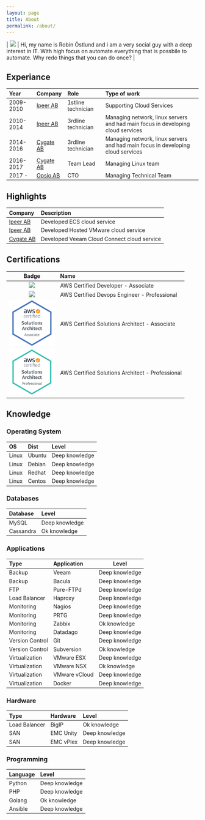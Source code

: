 ```yaml
---
layout: page
title: About
permalink: /about/
---
```


| <img src="/assets/img/me.jpg"> | Hi, my name is Robin Östlund and i am a very social guy with a deep interest in IT. With high focus on automate everything that is possbile to automate. Why redo things that you can do once? |

## Experiance

| Year | Company | Role | Type of work |
| :------------- | :-------------- | :-------------- | :-------------- |
| 2009-2010 | [Ipeer AB](https://www.ipeer.se)| 1stline technician | Supporting Cloud Services |
| 2010-2014 | [Ipeer AB](https://www.ipeer.se) | 3rdline technician | Managing network, linux servers and had main focus in developing cloud services |
| 2014-2016 | [Cygate AB](https://www.cygate.se) | 3rdline technician | Managing network, linux servers and had main focus in developing cloud services |
| 2016-2017 | [Cygate AB](https://www.cygate.se)| Team Lead | Managing Linux team |
| 2017 - | [Opsio AB](https://www.opsio.se) | CTO | Managing Technical Team |


## Highlights

| Company | Description |
| :------------- | :-------------- |
| [Ipeer AB](https://www.ipeer.se)| Developed ECS cloud service |
| [Ipeer AB](https://www.ipeer.se) | Developed Hosted VMware cloud service |
| [Cygate AB](https://www.cygate.se) | Developed Veeam Cloud Connect cloud service |

## Certifications

| Badge | Name |
| :-------------: | :-------------- |
| <img src="/assets/img/badge-aws-developer-associate.png" width="120px"> | AWS Certified Developer - Associate |
| <img src="/assets/img/badge-aws-devops-engineer-professional.png" width="120px"> | AWS Certified Devops Engineer - Professional |
| <img src="/assets/img/badge-aws-solution-architect-associate.png" width="120px"> | AWS Certified Solutions Architect - Associate |
| <img src="/assets/img/badge-aws-solution-architect-professional.png" width="120px"> | AWS Certified Solutions Architect - Professional |

## Knowledge

### Operating System

| OS | Dist | Level |
| :------------- | :---------- | :-------------- |
| Linux | Ubuntu | Deep knowledge |
| Linux | Debian | Deep knowledge |
| Linux | Redhat | Deep knowledge |
| Linux | Centos | Deep knowledge |

### Databases

| Database | Level |
| :------------- | :-------------- |
| MySQL | Deep knowledge |
| Cassandra | Ok knowledge |

### Applications

| Type | Application | Level |
| :------------- | :---------- | -------------- |
| Backup | Veeam | Deep knowledge |
| Backup | Bacula | Deep knowledge |
| FTP | Pure-FTPd | Deep knowledge |
| Load Balancer | Haproxy | Deep knowledge |
| Monitoring | Nagios | Deep knowledge |
| Monitoring | PRTG | Deep knowledge |
| Monitoring | Zabbix | Ok knowledge |
| Monitoring | Datadago | Deep knowledge |
| Version Control | Git | Deep knowledge |
| Version Control | Subversion | Ok knowledge |
| Virtualization | VMware ESX | Deep knowledge |
| Virtualization | VMware NSX | Ok knowledge |
| Virtualization | VMware vCloud | Deep knowledge |
| Virtualization | Docker | Deep knowledge |


### Hardware

| Type | Hardware | Level |
| :------------- | :---------- | :-------------- |
| Load Balancer | BigIP | Ok knowledge |
| SAN | EMC Unity | Deep knowledge |
| SAN | EMC vPlex | Deep knowledge |

### Programming

| Language | Level |
| :------------- | :-------------- |
| Python | Deep knowledge |
| PHP | Deep knowledge |
| Golang | Ok knowledge |
| Ansible | Deep knowledge |
